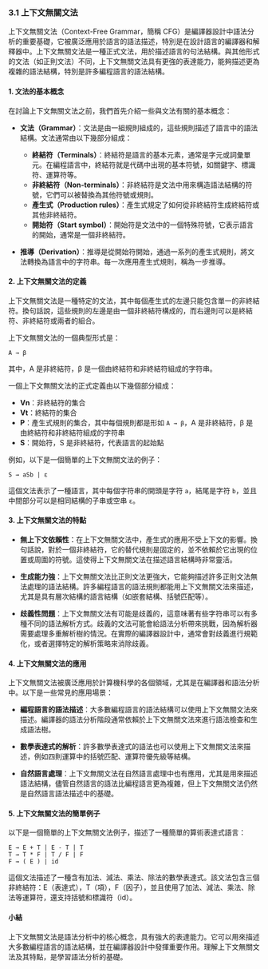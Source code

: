 ### 3.1 上下文無關文法

上下文無關文法（Context-Free Grammar，簡稱 CFG）是編譯器設計中語法分析的重要基礎，它被廣泛應用於語言的語法描述，特別是在設計語言的編譯器和解釋器中。上下文無關文法是一種正式文法，用於描述語言的句法結構。與其他形式的文法（如正則文法）不同，上下文無關文法具有更強的表達能力，能夠描述更為複雜的語法結構，特別是許多編程語言的語法結構。

#### 1. 文法的基本概念

在討論上下文無關文法之前，我們首先介紹一些與文法有關的基本概念：

- **文法（Grammar）**：文法是由一組規則組成的，這些規則描述了語言中的語法結構。文法通常由以下幾部分組成：
  - **終結符（Terminals）**：終結符是語言的基本元素，通常是字元或詞彙單元。在編程語言中，終結符就是代碼中出現的基本符號，如關鍵字、標識符、運算符等。
  - **非終結符（Non-terminals）**：非終結符是文法中用來構造語法結構的符號，它們可以被替換為其他符號或規則。
  - **產生式（Production rules）**：產生式規定了如何從非終結符生成終結符或其他非終結符。
  - **開始符（Start symbol）**：開始符是文法中的一個特殊符號，它表示語言的開始，通常是一個非終結符。

- **推導（Derivation）**：推導是從開始符開始，通過一系列的產生式規則，將文法轉換為語言中的字符串。每一次應用產生式規則，稱為一步推導。

#### 2. 上下文無關文法的定義

上下文無關文法是一種特定的文法，其中每個產生式的左邊只能包含單一的非終結符。換句話說，這些規則的左邊是由一個非終結符構成的，而右邊則可以是終結符、非終結符或兩者的組合。

上下文無關文法的一個典型形式是：
```
A → β
```
其中，A 是非終結符，β 是一個由終結符和非終結符組成的字符串。

一個上下文無關文法的正式定義由以下幾個部分組成：
- **Vn**：非終結符的集合
- **Vt**：終結符的集合
- **P**：產生式規則的集合，其中每個規則都是形如 `A → β`，A 是非終結符，β 是由終結符和非終結符組成的字符串
- **S**：開始符，S 是非終結符，代表語言的起始點

例如，以下是一個簡單的上下文無關文法的例子：
```
S → aSb | ε
```
這個文法表示了一種語言，其中每個字符串的開頭是字符 `a`，結尾是字符 `b`，並且中間部分可以是相同結構的子串或空串 `ε`。

#### 3. 上下文無關文法的特點

- **無上下文依賴性**：在上下文無關文法中，產生式的應用不受上下文的影響。換句話說，對於一個非終結符，它的替代規則是固定的，並不依賴於它出現的位置或周圍的符號。這使得上下文無關文法在描述語言結構時非常靈活。
  
- **生成能力強**：上下文無關文法比正則文法更強大，它能夠描述許多正則文法無法處理的語法結構。許多編程語言的語法規則都能用上下文無關文法來描述，尤其是具有層次結構的語言結構（如嵌套結構、括號匹配等）。

- **歧義性問題**：上下文無關文法有可能是歧義的，這意味著有些字符串可以有多種不同的語法解析方式。歧義的文法可能會給語法分析帶來挑戰，因為解析器需要處理多重解析樹的情況。在實際的編譯器設計中，通常會對歧義進行規範化，或者選擇特定的解析策略來消除歧義。

#### 4. 上下文無關文法的應用

上下文無關文法被廣泛應用於計算機科學的各個領域，尤其是在編譯器和語法分析中。以下是一些常見的應用場景：

- **編程語言的語法描述**：大多數編程語言的語法結構可以使用上下文無關文法來描述。編譯器的語法分析階段通常依賴於上下文無關文法來進行語法檢查和生成語法樹。

- **數學表達式的解析**：許多數學表達式的語法也可以使用上下文無關文法來描述，例如四則運算中的括號匹配、運算符優先級等結構。

- **自然語言處理**：上下文無關文法在自然語言處理中也有應用，尤其是用來描述語法結構，儘管自然語言的語法比編程語言更為複雜，但上下文無關文法仍然是自然語言語法描述中的基礎。

#### 5. 上下文無關文法的簡單例子

以下是一個簡單的上下文無關文法例子，描述了一種簡單的算術表達式語言：

```
E → E + T | E - T | T
T → T * F | T / F | F
F → ( E ) | id
```

這個文法描述了一種含有加法、減法、乘法、除法的數學表達式。該文法包含三個非終結符：E（表達式），T（項），F（因子），並且使用了加法、減法、乘法、除法等運算符，還支持括號和標識符（id）。

#### 小結

上下文無關文法是語法分析中的核心概念，具有強大的表達能力。它可以用來描述大多數編程語言的語法結構，並在編譯器設計中發揮重要作用。理解上下文無關文法及其特點，是學習語法分析的基礎。